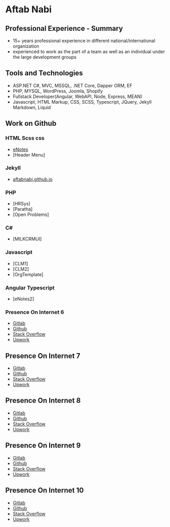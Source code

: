 # Aftab Nabi 

## Professional Experience - Summary
- 15+ years professional experience in different national/international organization
- experienced to work as the part of a team as well as an individual under the large development groups

## Tools and Technologies
- ASP.NET C#, MVC, MSSQL, .NET Core, Dapper ORM, EF
- PHP, MYSQL, WordPress, Joomla, Shopify
- Fullstack Developer(Angular, WebAPI, Node, Express, MEAN)
- Javascript, HTML Markup, CSS, SCSS, Typescript, JQuery, Jekyll Markdown, Liquid

## Work on Github

### HTML Scss css
- [eNotes](https://aftabnabi.github.io/eNotes)
- [Header Menu]

### Jekyll
- [aftabnabi.github.io](https://aftabnabi.github.io/)

### PHP
 - [HRSys]
 - [Paratha]
 - [Open Problems]  

### C#
- [MILKCRMUI]

### Javascript
- [CLM1]
- [CLM2]
- [OrgTemplate]

### Angular Typescript
- [eNotes2]

### Presence On Internet 6
- [Gitlab](https://gitlab.com/AftabNabi)
- [Github](https://github.com/aftabnabi)
- [Stack Overflow](https://stackoverflow.com/users/557489/mls)
- [Upwork](https://www.upwork.com/o/profiles/users/_~015a696f4e34db5d16/)

## Presence On Internet 7
- [Gitlab](https://gitlab.com/AftabNabi)
- [Github](https://github.com/aftabnabi)
- [Stack Overflow](https://stackoverflow.com/users/557489/mls)
- [Upwork](https://www.upwork.com/o/profiles/users/_~015a696f4e34db5d16/)

## Presence On Internet 8
- [Gitlab](https://gitlab.com/AftabNabi)
- [Github](https://github.com/aftabnabi)
- [Stack Overflow](https://stackoverflow.com/users/557489/mls)
- [Upwork](https://www.upwork.com/o/profiles/users/_~015a696f4e34db5d16/)

## Presence On Internet 9
- [Gitlab](https://gitlab.com/AftabNabi)
- [Github](https://github.com/aftabnabi)
- [Stack Overflow](https://stackoverflow.com/users/557489/mls)
- [Upwork](https://www.upwork.com/o/profiles/users/_~015a696f4e34db5d16/)

## Presence On Internet 10
- [Gitlab](https://gitlab.com/AftabNabi)
- [Github](https://github.com/aftabnabi)
- [Stack Overflow](https://stackoverflow.com/users/557489/mls)
- [Upwork](https://www.upwork.com/o/profiles/users/_~015a696f4e34db5d16/)
